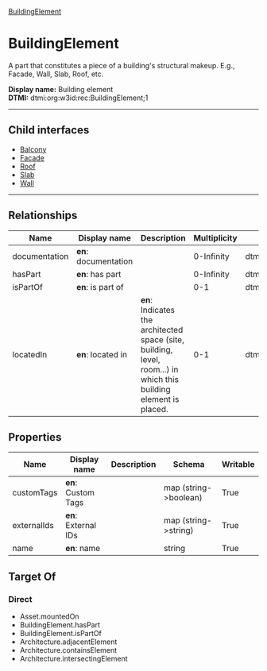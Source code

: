 [BuildingElement](#)
# BuildingElement

A part that constitutes a piece of a building's structural makeup. E.g., Facade, Wall, Slab, Roof, etc.


**Display name:** Building element<br />
**DTMI:** dtmi:org:w3id:rec:BuildingElement;1

---


## Child interfaces
* [Balcony](Balcony.md)
* [Facade](Facade.md)
* [Roof](Roof.md)
* [Slab](Slab.md)
* [Wall](Wall/Wall.md)

---
## Relationships
|Name|Display name|Description|Multiplicity|Target|Properties|Writable|
|-|-|-|-|-|-|-|
|documentation|**en**: documentation||0-Infinity|dtmi:org:w3id:rec:Document;1||True|
|hasPart|**en**: has part||0-Infinity|dtmi:org:w3id:rec:BuildingElement;1||True|
|isPartOf|**en**: is part of||0-1|dtmi:org:w3id:rec:BuildingElement;1||True|
|locatedIn|**en**: located in|**en**: Indicates the architected space (site, building, level, room...) in which this building element is placed.|0-1|dtmi:org:w3id:rec:Architecture;1||True|
## Properties
|Name|Display name|Description|Schema|Writable|
|-|-|-|-|-|
|customTags|**en**: Custom Tags||map (string->boolean)|True|
|externalIds|**en**: External IDs||map (string->string)|True|
|name|**en**: name||string|True|
## Target Of
### Direct
* Asset.mountedOn
* BuildingElement.hasPart
* BuildingElement.isPartOf
* Architecture.adjacentElement
* Architecture.containsElement
* Architecture.intersectingElement
